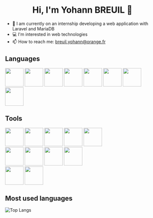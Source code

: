 <center> <h1>Hi, I'm Yohann BREUIL 👋</h1> </center>

- 🔭 I am currently on an internship developing a web application with Laravel and MariaDB
- 💻 I'm interested in web technologies
- 📫 How to reach me: breuil.yohann@orange.fr

## Languages 

<div>
<img with="60px" height="60px" src="https://cdn.jsdelivr.net/gh/devicons/devicon/icons/html5/html5-original-wordmark.svg" />
<img with="60px" height="60px" src="https://cdn.jsdelivr.net/gh/devicons/devicon/icons/css3/css3-original-wordmark.svg" />
<img with="60px" height="60px" src="https://cdn.jsdelivr.net/gh/devicons/devicon/icons/javascript/javascript-original.svg" />
<img with="60px" height="60px" src="https://cdn.jsdelivr.net/gh/devicons/devicon/icons/php/php-original.svg" />
<img with="60px" height="60px" src="https://cdn.jsdelivr.net/gh/devicons/devicon/icons/java/java-original-wordmark.svg" />
<img with="60px" height="60px" src="https://cdn.jsdelivr.net/gh/devicons/devicon/icons/csharp/csharp-original.svg" />
<img with="60px" height="60px" src="https://cdn.jsdelivr.net/gh/devicons/devicon/icons/ruby/ruby-original.svg" />
<img with="60px" height="60px" src="https://cdn.jsdelivr.net/gh/devicons/devicon/icons/bash/bash-original.svg" />
</div>
          
## Tools

<div>
<img with="60px" height="60px" src="https://cdn.jsdelivr.net/gh/devicons/devicon/icons/bootstrap/bootstrap-original.svg" />
<img with="60px" height="60px" src="https://cdn.jsdelivr.net/gh/devicons/devicon/icons/tailwindcss/tailwindcss-plain.svg" />
<img with="60px" height="60px" src="https://cdn.jsdelivr.net/gh/devicons/devicon/icons/dotnetcore/dotnetcore-original.svg" />
<img with="60px" height="60px" src="https://cdn.jsdelivr.net/gh/devicons/devicon/icons/vuejs/vuejs-original.svg" />
<img with="60px" height="60px" src="https://cdn.jsdelivr.net/gh/devicons/devicon/icons/laravel/laravel-plain.svg" />                
</div> 

<div>
<img with="60px" height="60px" src="https://cdn.jsdelivr.net/gh/devicons/devicon/icons/git/git-original.svg" />
<img with="60px" height="60px" src="https://cdn.jsdelivr.net/gh/devicons/devicon/icons/composer/composer-original.svg" />
<img with="60px" height="60px" src="https://cdn.jsdelivr.net/gh/devicons/devicon/icons/npm/npm-original-wordmark.svg" />       
<img with="60px" height="60px" src="https://cdn.jsdelivr.net/gh/devicons/devicon/icons/docker/docker-original.svg" />       
</div>

<div>
<img with="60px" height="60px" src="https://cdn.jsdelivr.net/gh/devicons/devicon/icons/oracle/oracle-original.svg" />          
<img with="60px" height="60px" src="https://cdn.jsdelivr.net/gh/devicons/devicon/icons/mysql/mysql-original-wordmark.svg" />
</div> 
          
## Most used languages                 

![Top Langs](https://github-readme-stats.vercel.app/api/top-langs/?username=DJYohann&layout=compact)
